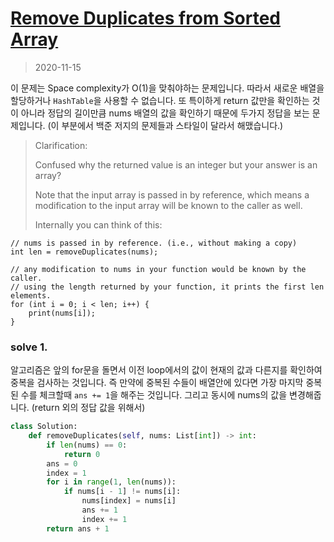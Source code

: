 # [Remove Duplicates from Sorted Array](https://leetcode.com/explore/interview/card/top-interview-questions-easy/92/array/727/)

> 2020-11-15

이 문제는 Space complexity가 O(1)을 맞춰야하는 문제입니다. 따라서 새로운 배열을 할당하거나 `HashTable`을 사용할 수 없습니다.
또 특이하게 return 값만을 확인하는 것이 아니라 정답의 길이만큼 nums 배열의 값을 확인하기 때문에 두가지 정답을 보는 문제입니다.
(이 부분에서 백준 저지의 문제들과 스타일이 달라서 해맸습니다.)


> Clarification:
>
> Confused why the returned value is an integer but your answer is an array?
>
> Note that the input array is passed in by reference, which means a modification to the input array will be known to the caller as well.
>
> Internally you can think of this:
```
// nums is passed in by reference. (i.e., without making a copy)
int len = removeDuplicates(nums);

// any modification to nums in your function would be known by the caller.
// using the length returned by your function, it prints the first len elements.
for (int i = 0; i < len; i++) {
    print(nums[i]);
}
```


### solve 1.
알고리즘은 앞의 for문을 돌면서 이전 loop에서의 값이 현재의 값과 다른지를 확인하여 중복을 검사하는 것입니다.
즉 만약에 중복된 수들이 배열안에 있다면 가장 마지막 중복된 수를 체크할때 `ans += 1`을 해주는 것입니다.
그리고 동시에 nums의 값을 변경해줍니다. (return 외의 정답 값을 위해서)

```python
class Solution:
    def removeDuplicates(self, nums: List[int]) -> int:
        if len(nums) == 0:
            return 0
        ans = 0
        index = 1
        for i in range(1, len(nums)):
            if nums[i - 1] != nums[i]:
                nums[index] = nums[i]
                ans += 1
                index += 1
        return ans + 1
```
